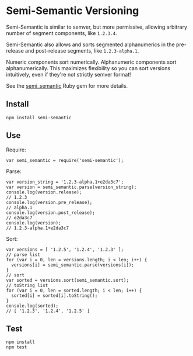 # Semi-Semantic Versioning

Semi-Semantic is similar to semver, but more permissive, allowing arbitrary number of segment components, like `1.2.3.4`.

Semi-Semantic also allows and sorts segmented alphanumerics in the pre-release and post-release segments, like `1.2.3-alpha.1`.

Numeric components sort numerically. Alphanumeric components sort alphanumerically. This maximizes flexibility so you can sort versions intuitively, even if they're not strictly semver format!

See the [semi_semantic](https://github.com/pivotal-cf-experimental/semi_semantic) Ruby gem for more details.

## Install

```
npm install semi-semantic
```

## Use

Require:
```
var semi_semantic = require('semi-semantic');
```

Parse:
```
var version_string = '1.2.3-alpha.1+e2da3c7';
var version = semi_semantic.parse(version_string);
console.log(version.release);
// 1.2.3
console.log(version.pre_release);
// alpha.1
console.log(version.post_release);
// e2da3c7
console.log(version);
// 1.2.3-alpha.1+e2da3c7
```

Sort:
```
var versions = [ '1.2.5', '1.2.4', '1.2.3' ];
// parse list
for (var i = 0, len = versions.length; i < len; i++) {
  versions[i] = semi_semantic.parse(versions[i]);
}
// sort
var sorted = versions.sort(semi_semantic.sort);
// toString list
for (var i = 0, len = sorted.length; i < len; i++) {
  sorted[i] = sorted[i].toString();
}
console.log(sorted);
// [ '1.2.3', '1.2.4', '1.2.5' ]
```

## Test

```
npm install
npm test
```
